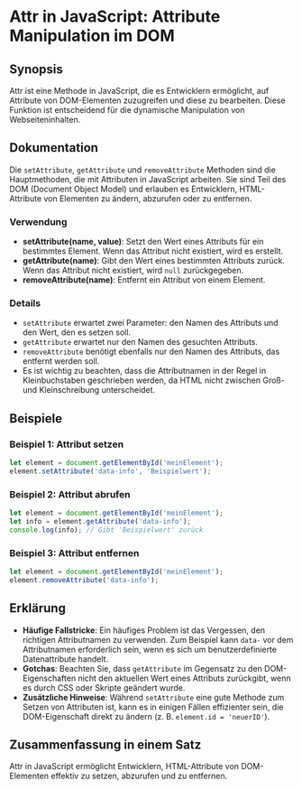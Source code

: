 <!--
Meta Description: # Attr in JavaScript: Attribute Manipulation im DOM ## Synopsis Attr ist eine Methode in JavaScript, die es Entwicklern ermöglicht, auf Attribute von ...
Meta Keywords: den, element, javascript, die, dom
-->

# Attr in JavaScript: Attribute Manipulation im DOM

## Synopsis
Attr ist eine Methode in JavaScript, die es Entwicklern ermöglicht, auf Attribute von DOM-Elementen zuzugreifen und diese zu bearbeiten. Diese Funktion ist entscheidend für die dynamische Manipulation von Webseiteninhalten.

## Dokumentation
Die `setAttribute`, `getAttribute` und `removeAttribute` Methoden sind die Hauptmethoden, die mit Attributen in JavaScript arbeiten. Sie sind Teil des DOM (Document Object Model) und erlauben es Entwicklern, HTML-Attribute von Elementen zu ändern, abzurufen oder zu entfernen.

### Verwendung

- **setAttribute(name, value)**: Setzt den Wert eines Attributs für ein bestimmtes Element. Wenn das Attribut nicht existiert, wird es erstellt.
- **getAttribute(name)**: Gibt den Wert eines bestimmten Attributs zurück. Wenn das Attribut nicht existiert, wird `null` zurückgegeben.
- **removeAttribute(name)**: Entfernt ein Attribut von einem Element.

### Details
- `setAttribute` erwartet zwei Parameter: den Namen des Attributs und den Wert, den es setzen soll.
- `getAttribute` erwartet nur den Namen des gesuchten Attributs.
- `removeAttribute` benötigt ebenfalls nur den Namen des Attributs, das entfernt werden soll.
- Es ist wichtig zu beachten, dass die Attributnamen in der Regel in Kleinbuchstaben geschrieben werden, da HTML nicht zwischen Groß- und Kleinschreibung unterscheidet.

## Beispiele

### Beispiel 1: Attribut setzen
```javascript
let element = document.getElementById('meinElement');
element.setAttribute('data-info', 'Beispielwert');
```

### Beispiel 2: Attribut abrufen
```javascript
let element = document.getElementById('meinElement');
let info = element.getAttribute('data-info');
console.log(info); // Gibt 'Beispielwert' zurück
```

### Beispiel 3: Attribut entfernen
```javascript
let element = document.getElementById('meinElement');
element.removeAttribute('data-info');
```

## Erklärung
- **Häufige Fallstricke**: Ein häufiges Problem ist das Vergessen, den richtigen Attributnamen zu verwenden. Zum Beispiel kann `data-` vor dem Attributnamen erforderlich sein, wenn es sich um benutzerdefinierte Datenattribute handelt.
- **Gotchas**: Beachten Sie, dass `getAttribute` im Gegensatz zu den DOM-Eigenschaften nicht den aktuellen Wert eines Attributs zurückgibt, wenn es durch CSS oder Skripte geändert wurde.
- **Zusätzliche Hinweise**: Während `setAttribute` eine gute Methode zum Setzen von Attributen ist, kann es in einigen Fällen effizienter sein, die DOM-Eigenschaft direkt zu ändern (z. B. `element.id = 'neuerID'`).

## Zusammenfassung in einem Satz
Attr in JavaScript ermöglicht Entwicklern, HTML-Attribute von DOM-Elementen effektiv zu setzen, abzurufen und zu entfernen.